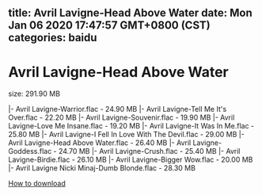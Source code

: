 
title: Avril Lavigne-Head Above Water
date: Mon Jan 06 2020 17:47:57 GMT+0800 (CST)    
categories: baidu
---

# Avril Lavigne-Head Above Water
size: 291.90 MB
 
 
|- Avril Lavigne-Warrior.flac - 24.90 MB
|- Avril Lavigne-Tell Me It's Over.flac - 22.20 MB
|- Avril Lavigne-Souvenir.flac - 19.90 MB
|- Avril Lavigne-Love Me Insane.flac - 19.20 MB
|- Avril Lavigne-It Was In Me.flac - 25.80 MB
|- Avril Lavigne-I Fell In Love With The Devil.flac - 29.00 MB
|- Avril Lavigne-Head Above Water.flac - 26.40 MB
|- Avril Lavigne-Goddess.flac - 24.70 MB
|- Avril Lavigne-Crush.flac - 25.40 MB
|- Avril Lavigne-Birdie.flac - 26.10 MB
|- Avril Lavigne-Bigger Wow.flac - 20.00 MB
|- Avril Lavigne  Nicki Minaj-Dumb Blonde.flac - 28.30 MB

[How to download](https://bpcam.bemobtrk.com/go/2ceec3aa-1ca2-46d6-b9ff-aaa5c184517c?jno=1629)